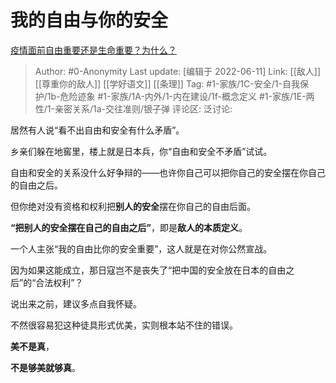 # 我的自由与你的安全
[疫情面前自由重要还是生命重要？为什么？](https://www.zhihu.com/question/462633806/answer/2523677473)

> Author: #0-Anonymity
> Last update: [编辑于 2022-06-11]
> Link: [[敌人]] [[尊重你的敌人]] [[学好语文]] [[条理]]
> Tag: #1-家族/1C-安全/1-自我保护/1b-危险迹象 #1-家族/1A-内外/1-内在建设/1f-概念定义 #1-家族/1E-两性/1-亲密关系/1a-交往准则/银子弹 
> 评论区:
> 泛讨论:

居然有人说“看不出自由和安全有什么矛盾”。

乡亲们躲在地窖里，楼上就是日本兵，你“自由和安全不矛盾”试试。

自由和安全的关系没什么好争辩的——也许你自己可以把你自己的安全摆在你自己的自由之后。

但你绝对没有资格和权利把**别人的安全**摆在你自己的自由后面。

**“把别人的安全摆在自己的自由之后”**，即是**敌人的本质定义**。

一个人主张“我的自由比你的安全重要”，这人就是在对你公然宣战。

因为如果这能成立，那日寇岂不是丧失了“把中国的安全放在日本的自由之后”的“合法权利”？

说出来之前，建议多点自我怀疑。

不然很容易犯这种徒具形式优美，实则根本站不住的错误。

**美不是真**，

**不是够美就够真**。
